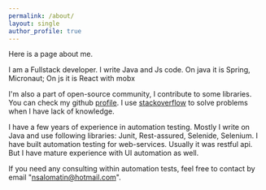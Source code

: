 ```yaml
---
permalink: /about/
layout: single
author_profile: true
---
```

Here is a page about me.

I am a Fullstack developer. I write Java and Js code.
On java it is Spring, Micronaut;
On js it is React with mobx

I'm also a part of open-source community, I contribute to some libraries. 
You can check my github [profile](https://github.com/nick318). 
I use [stackoverflow](https://stackoverflow.com/users/9142561/nick318) to solve problems
 when I have lack of knowledge.  
 
I have a few years of experience in automation testing. Mostly I write on Java and use 
following libraries: Junit, Rest-assured, Selenide, Selenium. I have built automation 
testing for web-services. Usually it was restful api. But I have mature experience with 
UI automation as well.

If you need any consulting within automation tests, feel free to contact by email "nsalomatin@hotmail.com".
